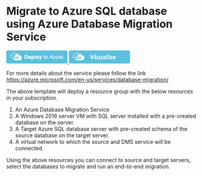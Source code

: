 # Migrate to Azure SQL database using Azure Database Migration Service

<a href="https://portal.azure.com/#create/Microsoft.Template/uri/https%3A%2F%2Fraw.githubusercontent.com%2FAzure%2Fazure-quickstart-templates%2Fmaster%2F101-azure-database-migration-service%2Fazuredeploy.json" target="_blank">
<img src="https://raw.githubusercontent.com/Azure/azure-quickstart-templates/master/1-CONTRIBUTION-GUIDE/images/deploytoazure.png"/>
</a>
<a href="http://armviz.io/#/?load=https%3A%2F%2Fraw.githubusercontent.com%2FAzure%2Fazure-quickstart-templates%2Fmaster%2F101-azure-database-migration-service%2Fazuredeploy.json" target="_blank">
<img src="https://raw.githubusercontent.com/Azure/azure-quickstart-templates/master/1-CONTRIBUTION-GUIDE/images/visualizebutton.png"/>
</a>

For more details about the service please follow the link https://azure.microsoft.com/en-us/services/database-migration/

The above template will deploy a resource group with the below resources in your subscription.
1) An Azure Database Migration Service
2) A Windows 2016 server VM with SQL server installed with a pre-created database on the server.
3) A Target Azure SQL database server with pre-created schema of the source database on the target server.
4) A virtual network to which the source and DMS service will be connected.

Using the above resources you can connect to source and target servers, select the databases to migrate and run an end-to-end migration.
